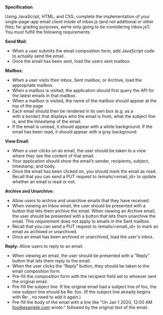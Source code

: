 **Specification**

Using JavaScript, HTML, and CSS, complete the implementation of your single-page-app email client inside of inbox.js (and not additional or other files; for grading purposes, we’re only going to be considering inbox.js!). You must fulfill the following requirements:

**Send Mail:** 
 - When a user submits the email composition form, add JavaScript code to actually send the email.
 - Once the email has been sent, load the users sent mailbox.

**Mailbox:**
 -  When a user visits their Inbox, Sent mailbox, or Archive, load the appropriate mailbox.
 - When a mailbox is visited, the application should first query the API for the latest emails in that mailbox.
 - When a mailbox is visited, the name of the mailbox should appear at the top of the page
 - Each email should then be rendered in its own box (e.g. as a <div> with a border) that displays who the email is from, what the subject line is, and the timestamp of the email.
 - If the email is unread, it should appear with a white background. If the email has been read, it should appear with a gray background.

**View Email:** 
 - When a user clicks on an email, the user should be taken to a view where they see the content of that email.
 - Your application should show the email’s sender, recipients, subject, timestamp, and body.
 - Once the email has been clicked on, you should mark the email as read. Recall that you can send a PUT request to /emails/<email_id> to update whether an email is read or not.

**Archive and Unarchive:** 
 - Allow users to archive and unarchive emails that they have received.
 - When viewing an Inbox email, the user should be presented with a button that lets them archive the email. When viewing an Archive email, the user should be presented with a button that lets them unarchive the email. This requirement does not apply to emails in the Sent mailbox.
 - Recall that you can send a PUT request to /emails/<email_id> to mark an email as archived or unarchived.
 - Once an email has been archived or unarchived, load the user's inbox.

**Reply:** Allow users to reply to an email.

 - When viewing an email, the user should be presented with a “Reply” button that lets them reply to the email.
 - When the user clicks the “Reply” button, they should be taken to the email composition form.
 - Pre-fill the composition form with the recipient field set to whoever sent the original email.
 - Pre-fill the subject line. If the original email had a subject line of foo, the new subject line should be Re: foo. (If the subject line already begins with Re: , no need to add it again.)
 - Pre-fill the body of the email with a line like "On Jan 1 2020, 12:00 AM foo@example.com wrote:" followed by the original text of the email.